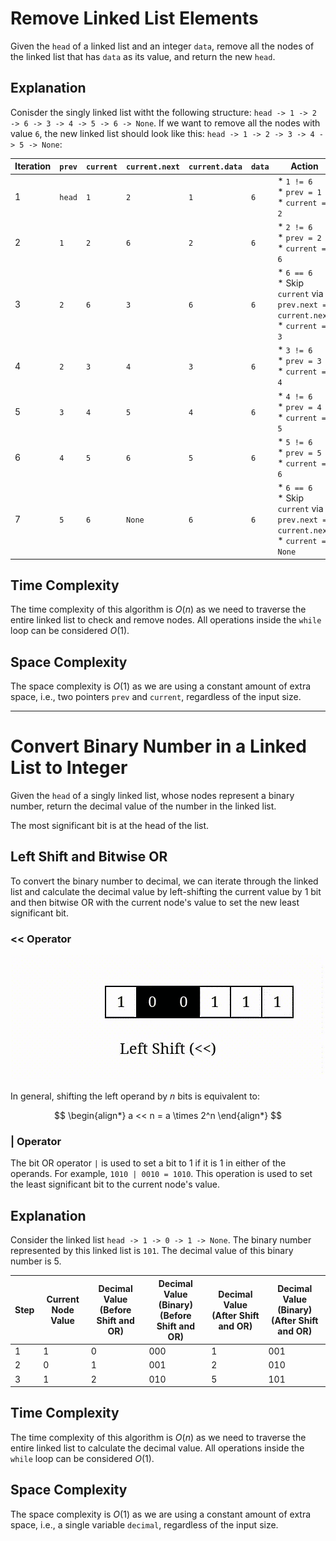 #  Remove Linked List Elements

Given the `head` of a linked list and an integer `data`, remove all the nodes of the linked list that has `data` as its value, and return the new `head`.

## Explanation

Conisder the singly linked list witht the following structure: `head -> 1 -> 2 -> 6 -> 3 -> 4 -> 5 -> 6 -> None`. If we want to remove all the nodes with value `6`, the new linked list should look like this: `head -> 1 -> 2 -> 3 -> 4 -> 5 -> None`:

<center>

| Iteration | `prev` | `current` | `current.next` | `current.data` | `data` | Action |
| --- | --- | --- | --- | --- | --- | --- |
| 1 | `head` | `1` | `2` | `1` | `6` | * `1 != 6`  <br> * `prev = 1` <br> * `current = 2` |
| 2 | `1` | `2` | `6` | `2` | `6` | * `2 != 6`  <br> * `prev = 2` <br> * `current = 6` |
| 3 | `2` | `6` | `3` | `6` | `6` | * `6 == 6`  <br> * Skip `current` via `prev.next = current.next` <br> * `current = 3` |
| 4 | `2` | `3` | `4` | `3` | `6` | * `3 != 6`  <br> * `prev = 3` <br> * `current = 4` |
| 5 | `3` | `4` | `5` | `4` | `6` | * `4 != 6`  <br> * `prev = 4` <br> * `current = 5` |
| 6 | `4` | `5` | `6` | `5` | `6` | * `5 != 6`  <br> * `prev = 5` <br> * `current = 6` |
| 7 | `5` | `6` | `None` | `6` | `6` | * `6 == 6`  <br> * Skip `current` via `prev.next = current.next` <br> * `current = None` |

</center>

## Time Complexity

The time complexity of this algorithm is $O(n)$ as we need to traverse the entire linked list to check and remove nodes. All operations inside the `while` loop can be considered $O(1)$.

## Space Complexity

The space complexity is $O(1)$ as we are using a constant amount of extra space, i.e., two pointers `prev` and `current`, regardless of the input size.

---

# Convert Binary Number in a Linked List to Integer

Given the `head` of a singly linked list, whose nodes represent a binary number, return the decimal value of the number in the linked list.

The most significant bit is at the head of the list.

## Left Shift and Bitwise OR

To convert the binary number to decimal, we can iterate through the linked list and calculate the decimal value by left-shifting the current value by 1 bit and then bitwise OR with the current node's value to set the new least significant bit.

### << Operator

<center>
    <img src="diagrams/left_shift_by_one.gif">
</center>

In general, shifting the left operand by $n$ bits is equivalent to:

$$
\begin{align*}
a << n = a \times 2^n
\end{align*}
$$

### | Operator 

The bit OR operator `|` is used to set a bit to 1 if it is 1 in either of the operands. For example, `1010 | 0010 = 1010`. This operation is used to set the least significant bit to the current node's value.

## Explanation

Consider the linked list `head -> 1 -> 0 -> 1 -> None`. The binary number represented by this linked list is `101`. The decimal value of this binary number is $5$.

<center>

| Step | Current Node Value | Decimal Value (Before Shift and OR) | Decimal Value (Binary) (Before Shift and OR) | Decimal Value (After Shift and OR) | Decimal Value (Binary) (After Shift and OR) |
|------|---------------------|-------------------------------------|----------------------------------------------|------------------------------------|---------------------------------------------|
| 1    | 1                   | 0                                   | 000                                          | 1                                  | 001                                         |
| 2    | 0                   | 1                                   | 001                                          | 2                                  | 010                                         |
| 3    | 1                   | 2                                   | 010                                          | 5                                  | 101                                         |

</center>

## Time Complexity

The time complexity of this algorithm is $O(n)$ as we need to traverse the entire linked list to calculate the decimal value. All operations inside the `while` loop can be considered $O(1)$.

## Space Complexity

The space complexity is $O(1)$ as we are using a constant amount of extra space, i.e., a single variable `decimal`, regardless of the input size.
